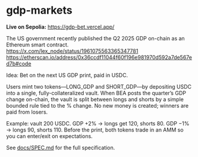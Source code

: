 gdp-markets
===========

**Live on Sepolia:** https://gdp-bet.vercel.app/

The US government recently published the Q2 2025 GDP on-chain as an Ethereum smart contract. https://x.com/lex_node/status/1961075563365347781 https://etherscan.io/address/0x36ccdf11044f60f196e981970d592a7de567ed7b#code

Idea: Bet on the next US GDP print, paid in USDC.

Users mint two tokens—LONG_GDP and SHORT_GDP—by depositing USDC into a single, fully-collateralized vault. When BEA posts the quarter’s GDP change on-chain, the vault is split between longs and shorts by a simple bounded rule tied to the % change. No new money is created; winners are paid from losers.

Example: vault 200 USDC. GDP +2% → longs get 120, shorts 80. GDP −1% → longs 90, shorts 110. Before the print, both tokens trade in an AMM so you can enter/exit on expectations.

See [docs/SPEC.md](docs/SPEC.md) for the full specification.